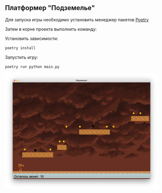 
## Платформер "Подземелье"

Для запуска игры необходимо установить менеджер пакетов [Poetry](https://python-poetry.org/docs/#installation)

Затем в корне проекта выполнить команду:

Установить зависимости:
```bash
poetry install
```

Запустить игру:
```bash
poetry run python main.py
```

![img.png](resources/img.png)
